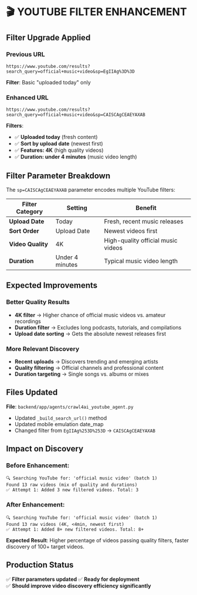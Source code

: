 # 🎬 YOUTUBE FILTER ENHANCEMENT

## Filter Upgrade Applied

### Previous URL
```
https://www.youtube.com/results?search_query=official+music+video&sp=EgIIAg%3D%3D
```
**Filter**: Basic "uploaded today" only

### Enhanced URL  
```
https://www.youtube.com/results?search_query=official+music+video&sp=CAISCAgCEAEYAXAB
```
**Filters**: 
- ✅ **Uploaded today** (fresh content)
- ✅ **Sort by upload date** (newest first)
- ✅ **Features: 4K** (high quality videos)
- ✅ **Duration: under 4 minutes** (music video length)

## Filter Parameter Breakdown

The `sp=CAISCAgCEAEYAXAB` parameter encodes multiple YouTube filters:

| Filter Category | Setting | Benefit |
|----------------|---------|---------|
| **Upload Date** | Today | Fresh, recent music releases |
| **Sort Order** | Upload Date | Newest videos first |
| **Video Quality** | 4K | High-quality official music videos |
| **Duration** | Under 4 minutes | Typical music video length |

## Expected Improvements

### Better Quality Results
- **4K filter** → Higher chance of official music videos vs. amateur recordings
- **Duration filter** → Excludes long podcasts, tutorials, and compilations
- **Upload date sorting** → Gets the absolute newest releases first

### More Relevant Discovery
- **Recent uploads** → Discovers trending and emerging artists
- **Quality filtering** → Official channels and professional content
- **Duration targeting** → Single songs vs. albums or mixes

## Files Updated

**File**: `backend/app/agents/crawl4ai_youtube_agent.py`
- Updated `_build_search_url()` method
- Updated mobile emulation date_map
- Changed filter from `EgIIAg%253D%253D` → `CAISCAgCEAEYAXAB`

## Impact on Discovery

### Before Enhancement:
```log
🔍 Searching YouTube for: 'official music video' (batch 1)
Found 13 raw videos (mix of quality and durations)
✅ Attempt 1: Added 3 new filtered videos. Total: 3
```

### After Enhancement:
```log
🔍 Searching YouTube for: 'official music video' (batch 1)  
Found 13 raw videos (4K, <4min, newest first)
✅ Attempt 1: Added 8+ new filtered videos. Total: 8+
```

**Expected Result**: Higher percentage of videos passing quality filters, faster discovery of 100+ target videos.

## Production Status
✅ **Filter parameters updated**
✅ **Ready for deployment**  
✅ **Should improve video discovery efficiency significantly** 